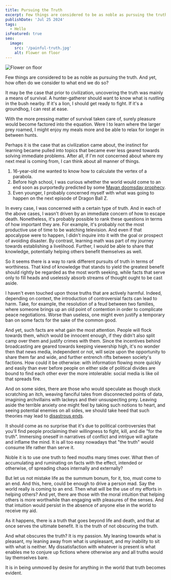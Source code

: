 ```yaml
---
title: Pursuing the Truth
excerpt: Few things are considered to be as noble as pursuing the truth.
publishDate: 'Jul 25 2024'
tags:
  - Hello
isFeatured: true
seo:
  image:
    src: '/painful-truth.jpg'
    alt: Flower on floor
---
```


![Flower on floor](/painful-truth.jpg)

Few things are considered to be as noble as pursuing the truth. And yet, how often do we consider to what end we do so?

It may be the case that prior to civilization, uncovering the truth was mainly a means of survival. A hunter-gatherer should want to know what is rustling in the bush nearby. If it's a lion, I should get ready to fight. If it's a groundhog, I can rest at ease.

With the more pressing matter of survival taken care of, surely pleasure would become factored into the equation. Were I to learn where the larger prey roamed, I might enjoy my meals more and be able to relax for longer in between hunts.

Perhaps it is the case that as civilization came about, the instinct for learning became pulled into topics that became ever less geared towards solving immediate problems. After all, if I'm not concerned about where my next meal is coming from, I can think about all manner of things.

1. 16-year-old me wanted to know how to calculate the vertex of a parabola.
2. Before high school, I was curious whether the world would come to an end soon as purportedly predicted by some [Mayan doomsday prophecy](https://en.wikipedia.org/wiki/2012_phenomenon).
3. Even younger, I probably concerned myself with what was going to happen on the next episode of Dragon Ball Z.

In every case, I was concerned with a certain type of truth. And in each of the above cases, I wasn't driven by an immediate concern of how to escape death. Nonetheless, it's probably possible to rank these questions in terms of how important they are. For example, it's probably not the most productive use of time to be watching television. And even if that apocalypse were to happen, I didn't inquire into it with the goal or prospect of avoiding disaster. By contrast, learning math was part of my journey towards establishing a livelihood. Further, I would be able to share that knowledge, potentially helping others benefit themselves as well.

So it seems there is a way to rank different pursuits of truth in terms of worthiness. That kind of knowledge that stands to yield the greatest benefit should rightly be regarded as the most worth seeking, while facts that serve only to fill heads and uselessly absorb streams of thought ought to be cast aside.

I haven't even touched upon those truths that are actively harmful. Indeed, depending on context, the introduction of controversial facts can lead to harm. Take, for example, the resolution of a feud between two families, where someone brings up an old point of contention in order to complicate peace negotiations. Worse than useless, one might even justify a temporary ban on some facts for the sake of the common good.

And yet, such facts are what gain the most attention. People will flock towards them, which would be innocent enough, if they didn't also split camp over them and justify crimes with them. Since the incentives behind broadcasting are geared towards keeping viewership high, it's no wonder then that news media, independent or not, will seize upon the opportunity to share them far and wide, and further entrench rifts between society's factions. How could it be otherwise: with information flowing more quickly and easily than ever before people on either side of political divides are bound to find each other ever the more intolerable: social media is like oil that spreads fire.

And on some sides, there are those who would speculate as though stuck scratching an itch, weaving fanciful tales from disconnected points of data, imagining archvillains with lackeys and their unsuspecting prey. Leaving aside the terrible anxiety one might feel by taking such notions to heart, and seeing potential enemies on all sides, we should take heed that such theories may lead to [disastrous ends](https://en.wikipedia.org/wiki/Armenian_genocide).

It should come as no surprise that it's due to political controversies that you'll find people proclaiming their willingness to fight, kill, and die "for the truth". Immersing oneself in narratives of conflict and intrigue will agitate and inflame the mind. It is all too easy nowadays that "the truth" would consume life rather than serve it.

Noble it is to use one truth to feed mouths many times over. What then of accumulating and ruminating on facts with the effect, intended or otherwise, of spreading chaos internally and externally?

But let us not mistake life as the summum bonum, for it, too, must come to an end. And this, here, could be enough to drive a person mad. Say the world really is coming to an end. Then what will be the use of my efforts in helping others? And yet, there are those with the moral intuition that helping others is more worthwhile than engaging with pleasures of the senses. And that intuition would persist in the absence of anyone else in the world to receive my aid.

As it happens, there is a truth that goes beyond life and death, and that at once serves the ultimate benefit. It is the truth of not obscuring the truth.

And what obscures the truth? It is my passion. My leaning towards what is pleasant, my leaning away from what is unpleasant, and my inability to sit with what is neither. My dissatisfaction with whatever is present is what enables me to conjure up fictions where otherwise any and all truths would lay themselves bare.

It is in being unmoved by desire for anything in the world that truth becomes evident.
